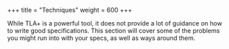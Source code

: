 +++
title = "Techniques"
weight = 600
+++

While TLA+ is a powerful tool, it does not provide a lot of guidance on how to write good specifications. This section will cover some of the problems you might run into with your specs, as well as ways around them.
